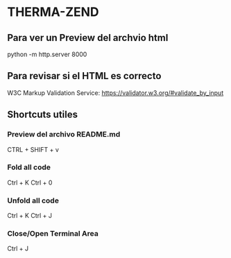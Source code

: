 # THERMA-ZEND

## Para ver un Preview del archvio html
python -m http.server 8000

## Para revisar si el HTML es correcto
W3C Markup Validation Service: https://validator.w3.org/#validate_by_input

## Shortcuts utiles
### Preview del archivo README.md
CTRL + SHIFT + v

### Fold all code
Ctrl + K Ctrl + 0

### Unfold all code
Ctrl + K Ctrl + J

### Close/Open Terminal Area
Ctrl + J